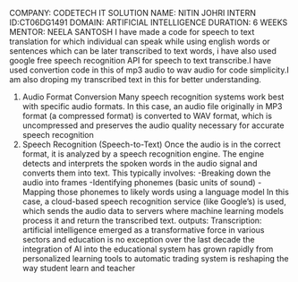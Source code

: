 COMPANY: CODETECH IT SOLUTION
NAME: NITIN JOHRI
INTERN ID:CT06DG1491
DOMAIN: ARTIFICIAL INTELLIGENCE
DURATION: 6 WEEKS
MENTOR: NEELA SANTOSH
I have made a code for speech to text translation for which individual can speak while using english words or sentences which can be later 
transcribed to text words, i have also used google free speech recognition API for speech to text transcribe.I have used convertion code in 
this of mp3 audio to wav audio for code simplicity.I am also droping my transcribed text in this for better understanding.
1) Audio Format Conversion
 Many speech recognition systems work best with specific audio formats. In this case, an audio file originally in MP3 format 
 (a compressed format) is converted to WAV format, which is uncompressed and preserves the audio quality necessary for 
 accurate speech recognition
2) Speech Recognition (Speech-to-Text)
 Once the audio is in the correct format, it is analyzed by a speech recognition engine. The engine detects and interprets the
 spoken words in the audio signal and converts them into text. This typically involves:
-Breaking down the audio into frames
-Identifying phonemes (basic units of sound)
-Mapping those phonemes to likely words using a language model
 In this case, a cloud-based speech recognition service (like Google’s) is used, which sends the audio data to servers where
 machine learning models process it and return the transcribed text.
 outputs:
 Transcription: artificial intelligence emerged as a transformative force in various sectors and education is no exception over the
 last decade the integration of AI into the educational system has grown rapidly from personalized learning tools to automatic
 trading system is reshaping the way student learn and teacher
